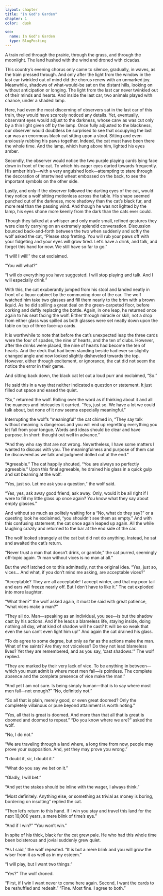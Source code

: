 ```yaml
---
layout: chapter
title: "In God's Garden"
chapter: 1
color:  dusk

seo:
  name: In God's Garden
  type: BlogPosting
---
```

A train rolled through the prairie, through the grass, and through the moonlight. The land hushed with the wind and droned with cicadas.

This country’s evening chorus only came to silence, gradually, in waves, as the train pressed through. And only after the light from the window in the last car twinkled out of mind did the chorus renew with an unmarked joy. Meanwhile, shadows of what-would-be sat on the distant hills, looking on without anticipation or longing. The light from the last car never twinkled out of their minds and hearts. And inside the last car, two animals played with chance, under a shaded lamp.

Here, had even the most discerning of observers sat in the last car of this train, they would have scarcely noticed any details. Yet, eventually, observant eyes would adjust to the darkness, whose canv as was cut only by a thin light given off by the lamp. Once fully adjusted to the blackness, our observer would doubtless be surprised to see that occupying the last car was an enormous black cat sitting upon a stool. Sitting and even anxiously rubbing his paws together. Indeed, the cat must have been there the whole time. And the lamp, which hung above him, lighted his eyes amber.

Secondly, the observer would notice the two purple playing cards lying face down in front of the cat. To which his eager eyes darted towards frequently. His amber iris’s—with a very anguished look—attempting to stare through the decoration of intertwined wheat embossed on the back, to see the important symbols on the other side.

Lastly, and only if the observer followed the darting eyes of the cat, would they notice a wolf sitting motionless across the table. His shape seemed punched out of the darkness, more shadowy than the cat’s black fur, and more real than the passing wind. And though he was not lighted by the lamp, his eyes shone more keenly from the dark than the cats ever could.

Though they talked at a whisper and only made small, refined gestures they were clearly carrying on an extremely splendid conversation. Discussion bounced back-and-forth between the two when suddenly and softly the wolf asked the cat, “Please stop fretting. You will rub your paws off with your fidgeting and your eyes will grow tired. Let’s have a drink, and talk, and forget this hand for now. We still have so far to go.”

“I will! I will!” the cat exclaimed.

“You will what?”

“I will do everything you have suggested. I will stop playing and talk. And I will especially drink.”

With this, the cat exuberantly jumped from his stool and landed neatly in front of a liquor cabinet by the communing door of the car. The wolf watched him take two glasses and fill them nearly to the brim with a brown liquid. As he did spilling a great deal on the green-carpeted floor, before corking and deftly replacing the bottle. Again, in one leap, he returned once again to his seat facing the wolf. Either through miracle or skill, not a drop from either glass was spilled as both glasses were set neatly down upon the table on top of three face-up cards.

It is worthwhile to note that before the cat’s unexpected leap the three cards were the four of spades, the nine of hearts, and the ten of clubs. However, after the drinks were placed, the nine of hearts had become the ten of hearts. And the deck that had been standing beside had ever so slightly changed angle and now looked slightly disheveled towards the top. However, either through excitement, or ignorance, the cat did not seem the notice the error in their game.

And sitting back down, the black cat let out a loud purr and exclaimed, “So.”

He said this in a way that neither indicated a question or statement. It just filled out space and eased the quiet.

“So,” returned the wolf. Rolling over the word as if thinking about it and all the nuances and intricacies it carried. “Yes, just so. We have a lot we could talk about, but none of it now seems especially meaningful.”

Interrupting the wolf’s “meaningful” the cat chimed in, “They say talk without meaning is dangerous and you will end up regretting everything you let fall from your tongue. Words and ideas should be clear and have purpose. In short: thought out well in advance.”

“And they who say that are not wrong. Nevertheless, I have some matters I wanted to discuss with you. The meaningfulness and purpose of them can be discovered as we talk and judgment dolled out at the end.”

“Agreeable.” The cat happily shouted, “You are always so perfectly agreeable.” Upon this final agreeable, he drained his glass in a quick gulp and sat beaming at the wolf.

“Yes, just so. Let me ask you a question,” the wolf said.

“Yes, yes, ask away good friend, ask away. Only, would it be all right if I were to fill my little glass up once again? You know what they say about empty glasses.”

And without so much as politely waiting for a “No, what do they say?” or a questing look he exclaimed, “you shouldn’t see them as empty.” And with this confusing statement, the cat once again leaped up again. All the while laughing crazily and returned to the bar at the end side of the car.

The wolf looked strangely at the cat but did not do anything. Instead, he sat and awaited the cat’s return.

“Never trust a man that doesn’t drink, or gamble,” the cat purred, seemingly off-topic again. “A man without vices is no man at all.”

But the wolf latched on to this admittedly, not the original idea. “Yes, just so, vices... And what, if you don’t mind me asking, are acceptable vices?”

“Acceptable? They are all acceptable! I accept winter, and that my poor tail and ears will freeze nearly off. But I don’t have to like it.” The cat exploded into more laughter.

“What then?” the wolf asked again, it must be said with great patience, “what vices make a man?”

“They all do. Man—speaking as an individual, you see—is but the shadow cast by his actions. And if he leads a blameless life, staying inside, doing nothing all day, what kind of shadow will he cast? It will be so weak that even the sun can’t even light him up!” And again the cat drained his glass.

“To do agree to some degree, but only as far as the actions make the man. What of the saints? Are they not voiceless? Do they not lead blameless lives? Yet they are remembered, and as you say, ‘cast shadows.’” The wolf replied.

“They are marked by their very lack of vice. To be anything in between—which you must admit is where most men fall—is pointless. The complete absence and the complete presence of vice make the man.”

“And yet I am not sure. Is being simply human—that is to say where most men fall—not enough?” “No, definitely not.”

“So all that is plain, merely good, or even great doomed? Only the completely villainous or pure beyond attainment is worth noting.”

“Yes, all that is great is doomed. And more than that all that is great is doomed and doomed to repeat.” “Do you know where we are?” asked the wolf.

“No, I do not.”

“We are traveling through a land where, a long time from now, people may prove your supposition. And, yet they may prove you wrong.”

“I doubt it, sir, I doubt it.”

“What do you say we bet on it.”

“Gladly, I will bet.”

“And yet the stakes should be inline with the wager, I always think.”

“Most definitely. Anything else, or something as trivial as money is boring, bordering on insulting” replied the cat.

“Then let’s return to this hand. If I win you stay and travel this land for the next 10,000 years, a mere blink of time’s eye.”

“And if I win?” “You won’t win.”

In spite of his thick, black fur the cat grew pale. He who had this whole time been boisterous and jovial suddenly grew quiet.

“As I said,” the wolf repeated. “It is but a mere blink and you will grow the wiser from it as well as in my esteem.”

“I will play, but I want two things.”

“Yes?” The wolf droned.

“First, if I win I want never to come here again. Second, I want the cards to be reshuffled and redealt.” “Fine. Most fine. I agree to both.”
